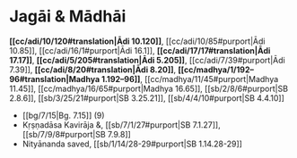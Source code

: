 # Jagāi & Mādhāi

**[[cc/adi/10/120#translation|Ādi 10.120]]**, [[cc/adi/10/85#purport|Ādi 10.85]], [[cc/adi/16/1#purport|Ādi 16.1]], **[[cc/adi/17/17#translation|Ādi 17.17]]**, **[[cc/adi/5/205#translation|Ādi 5.205]]**, [[cc/adi/7/39#purport|Ādi 7.39]], **[[cc/adi/8/20#translation|Ādi 8.20]]**, **[[cc/madhya/1/192–96#translation|Madhya 1.192–96]]**, [[cc/madhya/11/45#purport|Madhya 11.45]], [[cc/madhya/16/65#purport|Madhya 16.65]], [[sb/2/8/6#purport|SB 2.8.6]], [[sb/3/25/21#purport|SB 3.25.21]], [[sb/4/4/10#purport|SB 4.4.10]]

*  [[bg/7/15|Bg. 7.15]] (9)
* Kṛṣṇadāsa Kavirāja &, [[sb/7/1/27#purport|SB 7.1.27]], [[sb/7/9/8#purport|SB 7.9.8]]
* Nityānanda saved, [[sb/1/14/28-29#purport|SB 1.14.28-29]]
